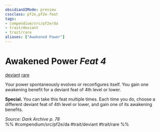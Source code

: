 ```yaml
---
obsidianUIMode: preview
cssclass: pf2e,pf2e-feat
tags:
- compendium/src/pf2e/da
- trait/deviant
- trait/rare
aliases: ["Awakened Power"]
---
```

# Awakened Power  *Feat 4*  
[deviant](deviant-da.md "Deviant Action & Ability Trait")  [rare](rare.md "Rare Rarity Trait")  


Your power spontaneously evolves or reconfigures itself. You gain one awakening benefit for a deviant feat of 4th level or lower.

**Special.** You can take this feat multiple times. Each time you do, choose a different deviant feat of 4th level or lower, and gain one of its awakening benefits.

*Source: Dark Archive p. 78*  
%% #compendium/src/pf2e/da #trait/deviant #trait/rare %%
